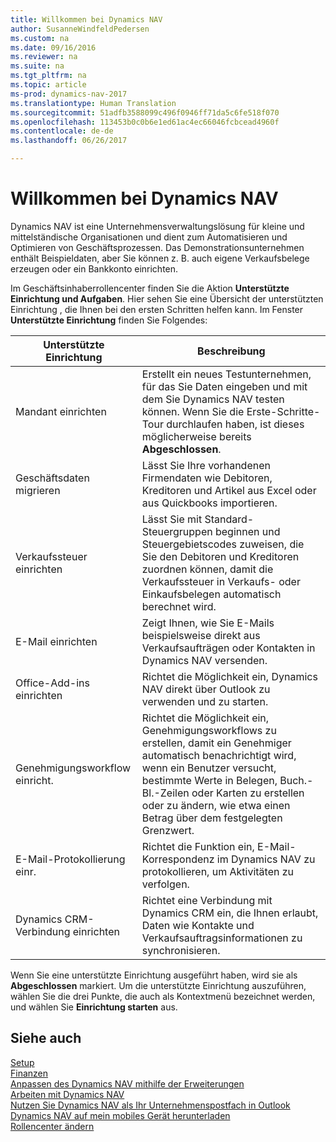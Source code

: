 ```yaml
---
title: Willkommen bei Dynamics NAV
author: SusanneWindfeldPedersen
ms.custom: na
ms.date: 09/16/2016
ms.reviewer: na
ms.suite: na
ms.tgt_pltfrm: na
ms.topic: article
ms-prod: dynamics-nav-2017
ms.translationtype: Human Translation
ms.sourcegitcommit: 51adfb3588099c496f0946ff71da5c6fe518f070
ms.openlocfilehash: 113453b0c0b6e1ed61ac4ec66046fcbcead4960f
ms.contentlocale: de-de
ms.lasthandoff: 06/26/2017

---
```


# <a name="welcome-to-dynamics-nav"></a>Willkommen bei Dynamics NAV

Dynamics NAV ist eine Unternehmensverwaltungslösung für kleine und mittelständische Organisationen und dient zum Automatisieren und Optimieren von Geschäftsprozessen. Das Demonstrationsunternehmen enthält Beispieldaten, aber Sie können z. B. auch eigene Verkaufsbelege erzeugen oder ein Bankkonto einrichten.  

Im Geschäftsinhaberrollencenter finden Sie die Aktion **Unterstützte Einrichtung und Aufgaben**. Hier sehen Sie eine Übersicht der unterstützten Einrichtung , die Ihnen bei den ersten Schritten helfen kann. Im Fenster **Unterstützte Einrichtung** finden Sie Folgendes:

|Unterstützte Einrichtung           |Beschreibung                                                                                      |
|-------------------------|-------------------------------------------------------------------------------------------------|
|Mandant einrichten           |Erstellt ein neues Testunternehmen, für das Sie Daten eingeben und mit dem Sie Dynamics NAV testen können. Wenn Sie die Erste-Schritte-Tour durchlaufen haben, ist dieses möglicherweise bereits **Abgeschlossen**. |
|Geschäftsdaten migrieren    |Lässt Sie Ihre vorhandenen Firmendaten wie Debitoren, Kreditoren und Artikel aus Excel oder aus Quickbooks importieren.|
|Verkaufssteuer einrichten         |Lässt Sie mit Standard-Steuergruppen beginnen und Steuergebietscodes zuweisen, die Sie den Debitoren und Kreditoren zuordnen können, damit die Verkaufssteuer in Verkaufs- oder Einkaufsbelegen automatisch berechnet wird.|
|E-Mail einrichten             |Zeigt Ihnen, wie Sie E-Mails beispielsweise direkt aus Verkaufsaufträgen oder Kontakten in Dynamics NAV versenden.|
|Office-Add-ins einrichten    |Richtet die Möglichkeit ein, Dynamics NAV direkt über Outlook zu verwenden und zu starten.|
|Genehmigungsworkflow einricht.|Richtet die Möglichkeit ein, Genehmigungsworkflows zu erstellen, damit ein Genehmiger automatisch benachrichtigt wird, wenn ein Benutzer versucht, bestimmte Werte in Belegen, Buch.-Bl.-Zeilen oder Karten zu erstellen oder zu ändern, wie etwa einen Betrag über dem festgelegten Grenzwert.|
|E-Mail-Protokollierung einr.     |Richtet die Funktion ein, E-Mail-Korrespondenz im Dynamics NAV zu protokollieren, um Aktivitäten zu verfolgen.|
|Dynamics CRM-Verbindung einrichten|Richtet eine Verbindung mit Dynamics CRM ein, die Ihnen erlaubt, Daten wie Kontakte und Verkaufsauftragsinformationen zu synchronisieren.|

Wenn Sie eine unterstützte Einrichtung ausgeführt haben, wird sie als **Abgeschlossen** markiert. Um die unterstützte Einrichtung auszuführen, wählen Sie die drei Punkte, die auch als Kontextmenü bezeichnet werden, und wählen Sie **Einrichtung starten** aus.


## <a name="see-also"></a>Siehe auch
[Setup](setup.md)  
[Finanzen](finance-setup.md)  
[Anpassen des Dynamics NAV mithilfe der Erweiterungen](ui-extensions.md)  
[Arbeiten mit Dynamics NAV](ui-work-product.md)  
[Nutzen Sie Dynamics NAV als Ihr Unternehmenspostfach in Outlook](across-outlook.md)  
[Dynamics NAV auf mein mobiles Gerät herunterladen](install-mobile-app.md)  
[Rollencenter ändern](ui-change-role.md)  

